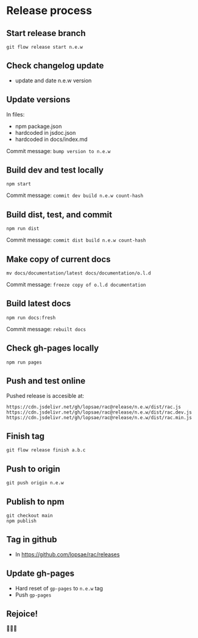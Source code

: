 Release process
===============


Start release branch
--------------------
```
git flow release start n.e.w
```



Check changelog update
----------------------
+ update and date n.e.w version



Update versions
---------------
In files:
+ npm package.json
+ hardcoded in jsdoc.json
+ hardcoded in docs/index.md

Commit message: `bump version to n.e.w`



Build dev and test locally
--------------------------
```
npm start
```

Commit message: `commit dev build n.e.w count-hash`



Build dist, test, and commit
----------------------------
```
npm run dist
```

Commit message: `commit dist build n.e.w count-hash`



Make copy of current docs
-------------------------
```
mv docs/documentation/latest docs/documentation/o.l.d
```

Commit message: `freeze copy of o.l.d documentation`



Build latest docs
-----------------
```
npm run docs:fresh
```

Commit message: `rebuilt docs`



Check gh-pages locally
----------------------
```
npm run pages
```



Push and test online
--------------------
Pushed release is accesible at:
```
https://cdn.jsdelivr.net/gh/lopsae/rac@release/n.e.w/dist/rac.js
https://cdn.jsdelivr.net/gh/lopsae/rac@release/n.e.w/dist/rac.dev.js
https://cdn.jsdelivr.net/gh/lopsae/rac@release/n.e.w/dist/rac.min.js
```



Finish tag
----------
```
git flow release finish a.b.c
```



Push to origin
--------------
```
git push origin n.e.w
```



Publish to npm
--------------
```
git checkout main
npm publish
```



Tag in github
-------------
+ In https://github.com/lopsae/rac/releases



Update gh-pages
---------------
+ Hard reset of `gp-pages` to `n.e.w` tag
+ Push `gp-pages`



Rejoice!
--------
🎉🎉🎉

